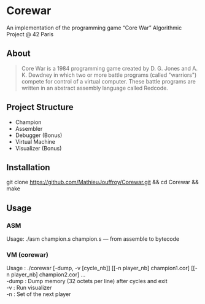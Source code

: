 # Corewar
An implementation of the programming game “Core War” 
Algorithmic Project @ 42 Paris

## About
> Core War is a 1984 programming game created by D. G. Jones and A. K. Dewdney in which two or more battle programs 
> (called "warriors") compete for control of a virtual computer. 
> These battle programs are written in an abstract assembly language called Redcode.

## Project Structure

- Champion
- Assembler
- Debugger (Bonus)
- Virtual Machine
- Visualizer (Bonus)

## Installation
git clone https://github.com/MathieuJouffroy/Corewar.git && cd Corewar && make

## Usage 

### ASM
Usage: ./asm champion.s
    champion.s   — from assemble to bytecode
    
### VM (corewar)
Usage : ./corewar [-dump, -v [cycle_nb]] [[-n player_nb] champion1.cor] [[-n player_nb] champion2.cor] ...<br>
    -dump <num> : Dump memory (32 octets per line) after <num> cycles and exit<br>
    -v          : Run visualizer<br>
    -n    <num> : Set <num> of the next player<br>
